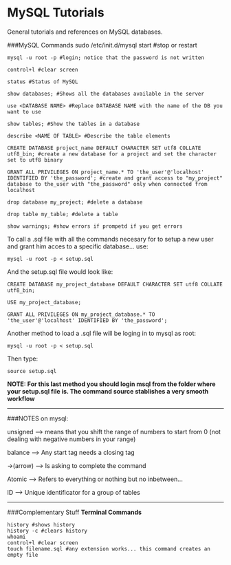 MySQL Tutorials
================ 
General tutorials and references on MySQL databases.


###MySQL Commands
	sudo /etc/init.d/mysql start #stop or restart

	mysql -u root -p #login; notice that the password is not written

	control+l #clear screen

	status #Status of MySQL

	show databases; #Shows all the databases available in the server

	use <DATABASE NAME> #Replace DATABASE NAME with the name of the DB you want to use

	show tables; #Show the tables in a database

	describe <NAME OF TABLE> #Describe the table elements

	CREATE DATABASE project_name DEFAULT CHARACTER SET utf8 COLLATE utf8_bin; #create a new database for a project and set the character set to utf8 binary

	GRANT ALL PRIVILEGES ON project_name.* TO 'the_user'@'localhost' IDENTIFIED BY 'the_password'; #create and grant access to "my_project" database to the_user with "the_password" only when connected from localhost

	drop database my_project; #delete a database

	drop table my_table; #delete a table

	show warnings; #show errors if prompetd if you get errors

To call a .sql file with all the commands necesary for to setup a new user and grant him acces to a specific database... use:

	mysql -u root -p < setup.sql 

And the setup.sql file would look like:

	CREATE DATABASE my_project_database DEFAULT CHARACTER SET utf8 COLLATE utf8_bin;

	USE my_project_database;

	GRANT ALL PRIVILEGES ON my_project_database.* TO 'the_user'@'localhost' IDENTIFIED BY 'the_password';

Another method to load a .sql file will be loging in to mysql as root:

	mysql -u root -p < setup.sql 

Then type:

	source setup.sql

**NOTE: For this last method you should login msql from the folder where your setup.sql file is. The command source stablishes a very smooth workflow**

---------------------------
###NOTES on mysql:

unsigned --> means that you shift the range of numbers to start from 0 (not dealing with negative numbers in your range) 

balance --> Any start tag needs a closing tag

->(arrow) --> Is asking to complete the command

Atomic --> Refers to everything or nothing but no inbetween...

ID --> Unique identificator for a group of tables

---------------------------
###Complementary Stuff
__Terminal Commands__

	history	#shows history
	history -c #clears history
	whoami
	control+l #clear screen
	touch filename.sql #any extension works... this command creates an empty file